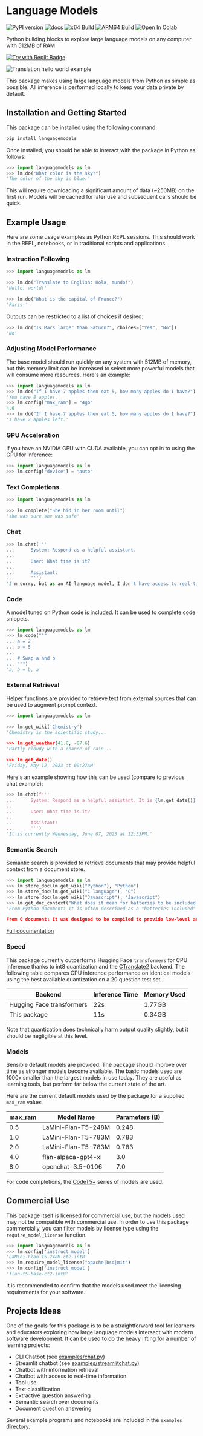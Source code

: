 Language Models
===============

[![PyPI version](https://badge.fury.io/py/languagemodels.svg)](https://badge.fury.io/py/languagemodels)
[![docs](https://img.shields.io/badge/docs-online-brightgreen)](https://languagemodels.netlify.app/)
[![x64 Build](https://github.com/jncraton/languagemodels/actions/workflows/build.yml/badge.svg)](https://github.com/jncraton/languagemodels/actions/workflows/build.yml)
[![ARM64 Build](https://github.com/jncraton/languagemodels/actions/workflows/pi.yml/badge.svg)](https://github.com/jncraton/languagemodels/actions/workflows/pi.yml)
[![Open In Colab](https://colab.research.google.com/assets/colab-badge.svg)](https://colab.research.google.com/github/jncraton/languagemodels/blob/master/examples/translate.ipynb)

Python building blocks to explore large language models on any computer with 512MB of RAM

[![Try with Replit Badge](https://replit.com/badge?caption=Try%20with%20Replit&variant=small)](https://replit.com/@jncraton/langaugemodels#main.py)

![Translation hello world example](media/hello.gif)

This package makes using large language models from Python as simple as possible. All inference is performed locally to keep your data private by default.

Installation and Getting Started
--------------------------------

This package can be installed using the following command:

```sh
pip install languagemodels
```

Once installed, you should be able to interact with the package in Python as follows:

```python
>>> import languagemodels as lm
>>> lm.do("What color is the sky?")
'The color of the sky is blue.'
```

This will require downloading a significant amount of data (~250MB) on the first run. Models will be cached for later use and subsequent calls should be quick.

Example Usage
-------------

Here are some usage examples as Python REPL sessions. This should work in the REPL, notebooks, or in traditional scripts and applications.

### Instruction Following

```python
>>> import languagemodels as lm

>>> lm.do("Translate to English: Hola, mundo!")
'Hello, world!'

>>> lm.do("What is the capital of France?")
'Paris.'
```

Outputs can be restricted to a list of choices if desired:

```python
>>> lm.do("Is Mars larger than Saturn?", choices=["Yes", "No"])
'No'
```

### Adjusting Model Performance

The base model should run quickly on any system with 512MB of memory, but this memory limit can be increased to select more powerful models that will consume more resources. Here's an example:

```python
>>> import languagemodels as lm
>>> lm.do("If I have 7 apples then eat 5, how many apples do I have?")
'You have 8 apples.'
>>> lm.config["max_ram"] = "4gb"
4.0
>>> lm.do("If I have 7 apples then eat 5, how many apples do I have?")
'I have 2 apples left.'
```

### GPU Acceleration

If you have an NVIDIA GPU with CUDA available, you can opt in to using the GPU for inference:

```python
>>> import languagemodels as lm
>>> lm.config["device"] = "auto"
```

### Text Completions

```python
>>> import languagemodels as lm

>>> lm.complete("She hid in her room until")
'she was sure she was safe'
```

### Chat

```python
>>> lm.chat('''
...      System: Respond as a helpful assistant.
...
...      User: What time is it?
...
...      Assistant:
...      ''')
'I'm sorry, but as an AI language model, I don't have access to real-time information. Please provide me with the specific time you are asking for so that I can assist you better.'
```

### Code

A model tuned on Python code is included. It can be used to complete code snippets.

```python
>>> import languagemodels as lm
>>> lm.code("""
... a = 2
... b = 5
...
... # Swap a and b
... """)
'a, b = b, a'
```

### External Retrieval

Helper functions are provided to retrieve text from external sources that can be used to augment prompt context.

```python
>>> import languagemodels as lm

>>> lm.get_wiki('Chemistry')
'Chemistry is the scientific study...

>>> lm.get_weather(41.8, -87.6)
'Partly cloudy with a chance of rain...

>>> lm.get_date()
'Friday, May 12, 2023 at 09:27AM'
```

Here's an example showing how this can be used (compare to previous chat example):

```python
>>> lm.chat(f'''
...      System: Respond as a helpful assistant. It is {lm.get_date()}
...
...      User: What time is it?
...
...      Assistant:
...      ''')
'It is currently Wednesday, June 07, 2023 at 12:53PM.'
```

### Semantic Search

Semantic search is provided to retrieve documents that may provide helpful context from a document store.

```python
>>> import languagemodels as lm
>>> lm.store_doc(lm.get_wiki("Python"), "Python")
>>> lm.store_doc(lm.get_wiki("C language"), "C")
>>> lm.store_doc(lm.get_wiki("Javascript"), "Javascript")
>>> lm.get_doc_context("What does it mean for batteries to be included in a language?")
'From Python document: It is often described as a "batteries included" language due to its comprehensive standard library.Guido van Rossum began working on Python in the late 1980s as a successor to the ABC programming language and first released it in 1991 as Python 0.9.

From C document: It was designed to be compiled to provide low-level access to memory and language constructs that map efficiently to machine instructions, all with minimal runtime support.'
```

[Full documentation](https://languagemodels.netlify.app/)

### Speed

This package currently outperforms Hugging Face `transformers` for CPU inference thanks to int8 quantization and the [CTranslate2](https://github.com/OpenNMT/CTranslate2) backend. The following table compares CPU inference performance on identical models using the best available quantization on a 20 question test set.

| Backend                   | Inference Time | Memory Used |
|---------------------------|----------------|-------------|
| Hugging Face transformers | 22s            | 1.77GB      |
| This package              | 11s            | 0.34GB      |

Note that quantization does technically harm output quality slightly, but it should be negligible at this level.

### Models

Sensible default models are provided. The package should improve over time as stronger models become available. The basic models used are 1000x smaller than the largest models in use today. They are useful as learning tools, but perform far below the current state of the art.

Here are the current default models used by the package for a supplied `max_ram` value:

| max_ram | Model Name            | Parameters (B)
| ------- | --------------------- | --------------
| 0.5     | LaMini-Flan-T5-248M   | 0.248
| 1.0     | LaMini-Flan-T5-783M   | 0.783
| 2.0     | LaMini-Flan-T5-783M   | 0.783
| 4.0     | flan-alpaca-gpt4-xl   | 3.0
| 8.0     | openchat-3.5-0106     | 7.0

For code completions, the [CodeT5+](https://arxiv.org/abs/2305.07922) series of models are used.

Commercial Use
--------------

This package itself is licensed for commercial use, but the models used may not be compatible with commercial use. In order to use this package commercially, you can filter models by license type using the `require_model_license` function.

```python
>>> import languagemodels as lm
>>> lm.config['instruct_model']
'LaMini-Flan-T5-248M-ct2-int8'
>>> lm.require_model_license("apache|bsd|mit")
>>> lm.config['instruct_model']
'flan-t5-base-ct2-int8'
```

It is recommended to confirm that the models used meet the licensing requirements for your software.

Projects Ideas
--------------

One of the goals for this package is to be a straightforward tool for learners and educators exploring how large language models intersect with modern software development. It can be used to do the heavy lifting for a number of learning projects:

- CLI Chatbot (see [examples/chat.py](examples/chat.py))
- Streamlit chatbot (see [examples/streamlitchat.py](examples/streamlitchat.py))
- Chatbot with information retrieval
- Chatbot with access to real-time information
- Tool use
- Text classification
- Extractive question answering
- Semantic search over documents
- Document question answering

Several example programs and notebooks are included in the `examples` directory.
